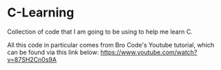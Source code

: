 # C-Learning

Collection of code that I am going to be using to help me learn C.


All this code in particular comes from Bro Code's Youtube tutorial, which can be found via this link below:
https://www.youtube.com/watch?v=87SH2Cn0s9A
